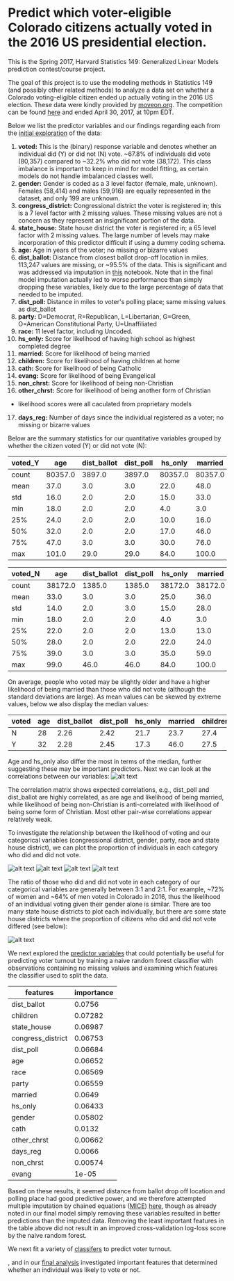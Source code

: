 # Predict which voter-eligible Colorado citizens actually voted in the 2016 US presidential election.

This is the Spring 2017, Harvard Statistics 149: Generalized Linear Models prediction contest/course project.

The goal of this project is to use the modeling methods in Statistics 149 (and possibly other related methods) to analyze a data set on whether a Colorado voting-eligible citizen ended up actually voting in the 2016 US election. These data were kindly provided by [moveon.org](https://front.moveon.org/). The competition can be found [here](inclass.kaggle.com/c/who-voted) and ended April 30, 2017, at 10pm EDT.

Below we list the predictor variables and our findings regarding each from the [initial exploration](who-voted_EDA.ipynb) of the data:

1. **voted:** This is the (binary) response variable and denotes whether an individual did (Y) or did not (N) vote. ~67.8% of individuals did vote (80,357) compared to ~32.2% who did not vote (38,172). This class imbalance is important to keep in mind for model fitting, as certain models do not handle imbalanced classes well.
2. **gender:** Gender is coded as a 3 level factor (female, male, unknown). Females (58,414) and males (59,916) are equally represented in the dataset, and only 199 are unknown.
3. **congress_district:** Congressional district the voter is registered in; this is a 7 level factor with 2 missing values. These missing values are not a concern as they represent an insignificant portion of the data.
4. **state_house:** State house district the voter is registered in; a 65 level factor with 2 missing values. The large number of levels may make incorporation of this predictor difficult if using a dummy coding schema.
5. **age:** Age in years of the voter; no missing or bizarre values
6. **dist_ballot:** Distance from closest ballot drop-off location in miles. 113,247 values are missing, or ~95.5% of the data. This is significant and was addressed via imputation in [this](who-voted_impute.ipynb) notebook. Note that in the final model imputation actually led to worse performance than simply dropping these variables, likely due to the large percentage of data that needed to be imputed.
7. **dist_poll:** Distance in miles to voter's polling place; same missing values as dist_ballot
8. **party:** D=Democrat, R=Republican, L=Libertarian, G=Green, O=American Constitutional Party, U=Unaffiliated
9. **race:** 11 level factor, including Uncoded. 
10. **hs_only:** Score for likelihood of having high school as highest completed degree
11. **married:** Score for likelihood of being married
12. **children:** Score for likelihood of having children at home
13. **cath:** Score for likelihood of being Catholic
14. **evang:** Score for likelihood of being Evangelical
15. **non_chrst:** Score for likelihood of being non-Christian
16. **other_chrst:** Score for likelihood of being another form of Christian
   * likelihood scores were all caculated from proprietary models
17. **days_reg:** Number of days since the individual registered as a voter; no missing or bizarre values

Below are the summary statistics for our quantitative variables grouped by whether the citizen voted (Y) or did not vote (N):

voted_Y  |  age      |  dist_ballot  |  dist_poll  |  hs_only  |  married  |  children  |  cath     |  evang    |  non_chrst  |  other_chrst  |  days_reg
---------|-----------|---------------|-------------|-----------|-----------|------------|-----------|-----------|-------------|---------------|----------
count    |  80357.0  |  3897.0       |  3897.0     |  80357.0  |  80357.0  |  80357.0   |  80357.0  |  80357.0  |  80357.0    |  80357.0      |  80357.0
mean     |  37.0     |  3.0          |  3.0        |  22.0     |  48.0     |  34.0      |  12.0     |  16.0     |  40.0       |  31.0         |  453.0
std      |  16.0     |  2.0          |  2.0        |  15.0     |  33.0     |  22.0      |  6.0      |  7.0      |  11.0       |  4.0          |  108.0
min      |  18.0     |  2.0          |  2.0        |  4.0      |  3.0      |  1.0       |  5.0      |  2.0      |  5.0        |  9.0          |  223.0
25%      |  24.0     |  2.0          |  2.0        |  10.0     |  16.0     |  16.0      |  9.0      |  10.0     |  32.0       |  29.0         |  371.0
50%      |  32.0     |  2.0          |  2.0        |  17.0     |  46.0     |  28.0      |  12.0     |  15.0     |  39.0       |  31.0         |  441.0
75%      |  47.0     |  3.0          |  3.0        |  30.0     |  76.0     |  49.0      |  15.0     |  21.0     |  48.0       |  34.0         |  536.0
max      |  101.0    |  29.0         |  29.0       |  84.0     |  100.0    |  90.0      |  74.0     |  56.0     |  74.0       |  51.0         |  677.0

voted_N  |  age      |  dist_ballot  |  dist_poll  |  hs_only  |  married  |  children  |  cath     |  evang    |  non_chrst  |  other_chrst  |  days_reg
---------|-----------|---------------|-------------|-----------|-----------|------------|-----------|-----------|-------------|---------------|----------
count    |  38172.0  |  1385.0       |  1385.0     |  38172.0  |  38172.0  |  38172.0   |  38172.0  |  38172.0  |  38172.0    |  38172.0      |  38172.0
mean     |  33.0     |  3.0          |  3.0        |  25.0     |  36.0     |  32.0      |  12.0     |  16.0     |  41.0       |  31.0         |  472.0
std      |  14.0     |  2.0          |  3.0        |  15.0     |  28.0     |  18.0      |  7.0      |  6.0      |  10.0       |  4.0          |  111.0
min      |  18.0     |  2.0          |  2.0        |  4.0      |  3.0      |  1.0       |  5.0      |  2.0      |  5.0        |  10.0         |  223.0
25%      |  22.0     |  2.0          |  2.0        |  13.0     |  13.0     |  18.0      |  8.0      |  11.0     |  34.0       |  29.0         |  383.0
50%      |  28.0     |  2.0          |  2.0        |  22.0     |  24.0     |  27.0      |  11.0     |  15.0     |  41.0       |  31.0         |  466.0
75%      |  39.0     |  3.0          |  3.0        |  35.0     |  59.0     |  44.0      |  14.0     |  20.0     |  48.0       |  33.0         |  567.0
max      |  99.0     |  46.0         |  46.0       |  84.0     |  100.0    |  89.0      |  73.0     |  50.0     |  73.0       |  47.0         |  677.0

On average, people who voted may be slightly older and have a higher likelihood of being married than those who did not vote (although the standard deviations are large). As mean values can be skewed by extreme values, below we also display the median values:

voted  |  age  |  dist_ballot  |  dist_poll  |  hs_only  |  married  |  children  |  cath  |  evang  |  non_chrst  |  other_chrst  |  days_reg
-------|-------|---------------|-------------|-----------|-----------|------------|--------|---------|-------------|---------------|----------
N      |  28   |  2.26         |  2.42       |  21.7     |  23.7     |  27.4      |  11.0  |  15.3   |  40.8       |  31.0         |  466
Y      |  32   |  2.28         |  2.45       |  17.3     |  46.0     |  27.5      |  12.0  |  15.0   |  39.2       |  31.4         |  441

Age and hs_only also differ the most in terms of the median, further suggesting these may be important predictors. Next we can look at the correlations between our variables:
![alt text](images/heatmap.png)

The correlation matrix shows expected correlations, e.g., dist_poll and dist_ballot are highly correlated, as are age and likelihood of being married, while likelihood of being non-Christian is anti-correlated with likelihood of being some form of Christian. Most other pair-wise correlations appear relatively weak.

To investigate the relationship between the likelihood of voting and our categorical variables (congressional district, gender, party, race and state house district), we can plot the proportion of individuals in each category who did and did not vote.

![alt text](images/figure_congress_district.png)
![alt text](images/figure_gender.png)
![alt text](images/figure_party.png)
![alt text](images/figure_race.png)

The ratio of those who did and did not vote in each category of our categorical variables are generally between 3:1 and 2:1. For example, ~72% of women and ~64% of men voted in Colorado in 2016, thus the likelihood of an individual voting given their gender alone is similar. There are too many state house districts to plot each individually, but there are some state house districts where the proportion of citizens who did and did not vote differed (see below):

![alt text](images/fig1.png)

We next explored the [predictor variables](who-voted_features.ipynb) that could potentially be useful for predicting voter turnout by training a naive random forest classifier with observations containing no missing values and examining which features the classifier used to split the data.

features           |  importance
-------------------|------------
dist_ballot        |  0.0756
children           |  0.07282
state_house        |  0.06987
congress_district  |  0.06753
dist_poll          |  0.06684
age                |  0.06652
race               |  0.06569
party              |  0.06559
married            |  0.0649
hs_only            |  0.06433
gender             |  0.05802
cath               |  0.0132
other_chrst        |  0.00662
days_reg           |  0.0066
non_chrst          |  0.00574
evang              |  1e-05

Based on these results, it seemed distance from ballot drop off location and polling place had good predictive power, and we therefore attempted multiple imputation by chained equations ([MICE](https://www.ncbi.nlm.nih.gov/pmc/articles/PMC3074241/)) [here](who-voted_impute.ipynb), though as already noted in our final model simply removing these variables resulted in better predictions than the imputed data. Removing the least important features in the table above did not result in an improved cross-validation log-loss score by the naive random forest.

We next fit a variety of [classifers](who-voted_modeling.ipynb) to predict voter turnout. 

, and in our [final analysis](who-voted_final.ipynb) investigated important features that determined whether an individual was likely to vote or not.

